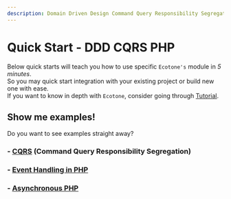 ```yaml
---
description: Domain Driven Design Command Query Responsibility Segregation PHP
---
```


# Quick Start - DDD CQRS PHP

Below quick starts will teach you how to use specific `Ecotone's` module in _5 minutes_.\
So you may quick start integration with your existing project or build new one with ease.  \
If you want to know in depth with `Ecotone`, consider going through [Tutorial](../tutorial-php-ddd-cqrs-event-sourcing/).

## Show me examples!

Do you want to see examples straight away?

### - [CQRS](php-cqrs.md) (Command Query Responsibility Segregation)

### - [Event Handling in PHP](./#event-handling)

### - [Asynchronous PHP](asynchronous-php.md)



